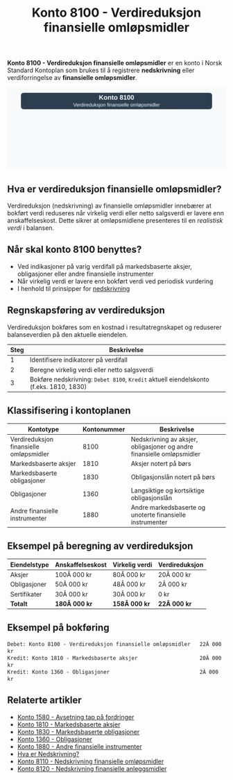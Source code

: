 ﻿---
title: "Konto 8100 - Verdireduksjon finansielle omløpsmidler"
meta_title: "8100-verdireduksjon-finansielle-omlopsmidler"
meta_description: '**Konto 8100 - Verdireduksjon finansielle omløpsmidler** er en konto i Norsk Standard Kontoplan som brukes til å registrere **nedskrivning** eller verdiforrin...'
slug: 8100-verdireduksjon-finansielle-omlopsmidler
type: blog
layout: pages/single
---

**Konto 8100 - Verdireduksjon finansielle omløpsmidler** er en konto i Norsk Standard Kontoplan som brukes til å registrere **nedskrivning** eller verdiforringelse av **finansielle omløpsmidler**.

![Illustrasjon av konto 8100 verdireduksjon finansielle omløpsmidler](8100-verdireduksjon-finansielle-omlopsmidler-image.svg)

## Hva er verdireduksjon finansielle omløpsmidler?

Verdireduksjon (nedskrivning) av finansielle omløpsmidler innebærer at bokført verdi reduseres når virkelig verdi eller netto salgsverdi er lavere enn anskaffelseskost. Dette sikrer at omløpsmidlene presenteres til en *realistisk verdi* i balansen.

## Når skal konto 8100 benyttes?

* Ved indikasjoner på varig verdifall på markedsbaserte aksjer, obligasjoner eller andre finansielle instrumenter
* Når virkelig verdi er lavere enn bokført verdi ved periodisk vurdering
* I henhold til prinsipper for [nedskrivning](/blogs/regnskap/hva-er-nedskrivning "Hva er Nedskrivning? Komplett Guide til Nedskrivning av Eiendeler")

## Regnskapsføring av verdireduksjon

Verdireduksjon bokføres som en kostnad i resultatregnskapet og reduserer balanseverdien på den aktuelle eiendelen.

| Steg | Beskrivelse                                                                           |
|------|---------------------------------------------------------------------------------------|
| 1    | Identifisere indikatorer på verdifall                                                |
| 2    | Beregne virkelig verdi eller netto salgsverdi                                         |
| 3    | Bokføre nedskrivning: `Debet 8100`, `Kredit` aktuell eiendelskonto (f.eks. 1810, 1830) |

## Klassifisering i kontoplanen

| Kontotype                                 | Kontonummer | Beskrivelse                                                  |
|-------------------------------------------|-------------|--------------------------------------------------------------|
| Verdireduksjon finansielle omløpsmidler   | 8100        | Nedskrivning av aksjer, obligasjoner og andre finansielle omløpsmidler |
| Markedsbaserte aksjer                     | 1810        | Aksjer notert på børs                                         |
| Markedsbaserte obligasjoner               | 1830        | Obligasjonslån notert på børs                                |
| Obligasjoner                              | 1360        | Langsiktige og kortsiktige obligasjonslån                    |
| Andre finansielle instrumenter            | 1880        | Andre markedsbaserte og unoterte finansielle instrumenter    |

## Eksempel på beregning av verdireduksjon

| Eiendelstype    | Anskaffelseskost | Virkelig verdi | Verdireduksjon |
|-----------------|------------------|----------------|----------------|
| Aksjer          | 100Â 000 kr       | 80Â 000 kr      | 20Â 000 kr      |
| Obligasjoner    | 50Â 000 kr        | 48Â 000 kr      | 2Â 000 kr       |
| Sertifikater    | 30Â 000 kr        | 30Â 000 kr      | 0 kr           |
| **Totalt**      | **180Â 000 kr**   | **158Â 000 kr** | **22Â 000 kr**  |

## Eksempel på bokføring

```plaintext
Debet: Konto 8100 - Verdireduksjon finansielle omløpsmidler   22Â 000 kr
Kredit: Konto 1810 - Markedsbaserte aksjer                    20Â 000 kr
Kredit: Konto 1360 - Obligasjoner                             2Â 000 kr
```

## Relaterte artikler

* [Konto 1580 - Avsetning tap på fordringer](/blogs/kontoplan/1580-avsetning-tap-pa-fordringer "Konto 1580 - Avsetning tap på fordringer")
* [Konto 1810 - Markedsbaserte aksjer](/blogs/kontoplan/1810-markedsbaserte-aksjer "Konto 1810 - Markedsbaserte aksjer")
* [Konto 1830 - Markedsbaserte obligasjoner](/blogs/kontoplan/1830-markedsbaserte-obligasjoner "Konto 1830 - Markedsbaserte obligasjoner")
* [Konto 1360 - Obligasjoner](/blogs/kontoplan/1360-obligasjoner "Konto 1360 - Obligasjoner")
* [Konto 1880 - Andre finansielle instrumenter](/blogs/kontoplan/1880-andre-finansielle-instrumenter "Konto 1880 - Andre finansielle instrumenter")
* [Hva er Nedskrivning?](/blogs/regnskap/hva-er-nedskrivning "Hva er Nedskrivning? Komplett Guide til Nedskrivning av Eiendeler")
* [Konto 8110 - Nedskrivning finansielle omløpsmidler](/blogs/kontoplan/8110-nedskrivning-finansielle-omlopsmidler "Konto 8110 - Nedskrivning finansielle omløpsmidler")
* [Konto 8120 - Nedskrivning finansielle anleggsmidler](/blogs/kontoplan/8120-nedskrivning-finansielle-anleggsmidler "Konto 8120 - Nedskrivning finansielle anleggsmidler")






